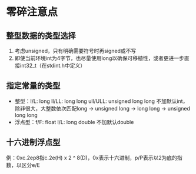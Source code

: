 # 零碎注意点

## 整型数据的类型选择

1. 考虑unsigned，只有明确需要符号时再signed或不写
2. 即使当前环境int为4字节，也尽量使用long以确保可移植性，或者更进一步直接int32_t（在stdint.h中定义）

## 指定常量的类型

* 整型：l/L: long ll/LL: long long ull/ULL: unsigned long long 不加默认int，除非很大，大整数依次匹配long -> unsigned long -> long long -> unsigned long long
* 浮点型：f/F: float l/L: long double 不加默认double

## 十六进制浮点型

例：0xc.2ep8指c.2e(H) x 2 ^ 8(D)，0x表示十六进制，p/P表示以2为底的指数，以区分e/E
